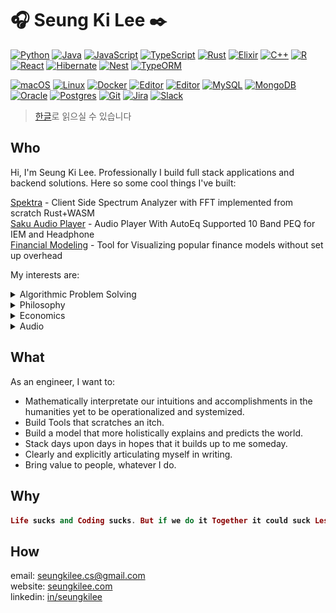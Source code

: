 # :headphones: Seung Ki Lee :black_nib:

<!-- <a href=https://github.com/anuraghazra/github-readme-stats>
  <img align=right width=400 alt=Github Stats src=https://github-readme-stats.vercel.app/api?username=seungkilee-cs&show_icons=true&theme=dark&include_all_commits=true&count_private=true&hide_border=true>
</a> -->

<!-- ![Top Langs](https://github-readme-stats.vercel.app/api/top-langs/?username=seungkilee-cs&layout=compact&theme=dark&hide_border=true) -->

[![Python](https://img.shields.io/badge/Python-3776AB?logo=python&logoColor=fff)](#)
[![Java](https://img.shields.io/badge/Java-%23ED8B00.svg?logo=openjdk&logoColor=white)](#)
[![JavaScript](https://img.shields.io/badge/JavaScript-F7DF1E?logo=javascript&logoColor=000)](#)
[![TypeScript](https://img.shields.io/badge/TypeScript-3178C6?logo=typescript&logoColor=fff)](#)
[![Rust](https://img.shields.io/badge/Rust-%23000000.svg?e&logo=rust&logoColor=white)](#)
[![Elixir](https://img.shields.io/badge/Elixir-%234B275F.svg?&logo=elixir&logoColor=white)](#)
[![C++](https://img.shields.io/badge/C++-%2300599C.svg?logo=c%2B%2B&logoColor=white)](#)
[![R](https://img.shields.io/badge/R-%23276DC3.svg?logo=r&logoColor=white)](#)
[![React](https://img.shields.io/badge/React-%2320232a.svg?logo=react&logoColor=%2361DAFB)](#)
[![Hibernate](https://img.shields.io/badge/Hibernate-59666C?logo=hibernate&logoColor=fff)](#)
[![Nest](https://img.shields.io/badge/Nest.js-%23E0234E.svg?logo=nestjs&logoColor=white)](#)
[![TypeORM](https://img.shields.io/badge/TypeORM-FE0803?logo=typeorm&logoColor=fff)](#)

[![macOS](https://img.shields.io/badge/macOS-000000?logo=apple&logoColor=F0F0F0)](#)
[![Linux](https://img.shields.io/badge/Linux-FCC624?logo=linux&logoColor=black)](#)
[![Docker](https://img.shields.io/badge/Docker-2496ED?logo=docker&logoColor=fff)](#)
[![Editor](https://img.shields.io/badge/Neovim-57A143?logo=neovim&logoColor=fff)](#)
[![Editor](https://img.shields.io/badge/Zed-white?style=flat-square&logo=zedindustries&logoColor=084CCF)](https://code.visualstudio.com/)
[![MySQL](https://img.shields.io/badge/MySQL-4479A1?logo=mysql&logoColor=fff)](#)
[![MongoDB](https://img.shields.io/badge/MongoDB-%234ea94b.svg?logo=mongodb&logoColor=white)](#)
[![Oracle](https://custom-icon-badges.demolab.com/badge/Oracle-F80000?logo=oracle&logoColor=fff)](#)
[![Postgres](https://img.shields.io/badge/Postgres-%23316192.svg?logo=postgresql&logoColor=white)](#)
[![Git](https://img.shields.io/badge/Git-F05032?logo=git&logoColor=fff)](#)
[![Jira](https://img.shields.io/badge/Jira-0052CC?logo=jira&logoColor=fff)](#)
[![Slack](https://img.shields.io/badge/Slack-4A154B?logo=slack&logoColor=fff)](#)

> [한글](README.ko.md)로 읽으실 수 있습니다

## Who
Hi, I'm Seung Ki Lee. Professionally I build full stack applications and backend solutions. Here so some cool things I've built:

[Spektra](https://www.seungkilee.com/spektra) - Client Side Spectrum Analyzer with FFT implemented from scratch Rust+WASM  
[Saku Audio Player](https://www.seungkilee.com/saku-audio-player) - Audio Player With AutoEq Supported 10 Band PEQ for IEM and Headphone  
[Financial Modeling](https://www.seungkilee.com/Financial-Modeling/) - Tool for Visualizing popular finance models without set up overhead  
<!--! 
[Alethea Interactive]() - Visualizing my understanding of Heidegger with metaphors  
[FE3H Save Editor Web]() - Web editor for Fire Emblem Three Houses Save editing using Rust Core for binary handling and Typescript interface
[GYTMDL GUI]() - Cross Platform desktop wrapper for [gytmdl]() written in Tuari + TS + Vite for easy cookie handling and QoL improvements
[HistoFlow]() - AI Cancer detection application with TS interface and Kotlin Springboot backend with Python ML Services
-->

My interests are: 


<details>
  <summary> Algorithmic Problem Solving </summary>
  
  Some people like Sudoku, some people like crossword puzzles. For me, algorithmic problems are like that. I think these show the process of my problem solving approach in general programming. Most of the time I just take notes on the submission and don't publish the solution, but the process is largely the same.

  Here are some leetcode solution showing not just the logic of the solution, but the system in which I approach a problem:
  - [2197. Replace Non-Coprime Numbers in Array](https://leetcode.com/problems/replace-non-coprime-numbers-in-array/solutions/7194687/euclid-algorithm-for-gcd-with-monotonic-slctq/)
  
  - [1935. Maximum Number of Words You Can Type](https://leetcode.com/problems/maximum-number-of-words-you-can-type/solutions/7190723/on-counter-solution-without-flags-by-lee-bz6m/)

  I also like investigating underneath the hood algorithms of how things:
  - [Image Compression by K Means Clustering](https://github.com/seungkilee-cs/K-Means-Image-Compression)  
  
  - [Fast Fourier Transform](https://github.com/seungkilee-cs/spektra/tree/master/rust-audio-processor)


</details>

<!--!
#### [Image Compression](https://github.com/seungkilee-cs/K-Means-Image-Compression)
<details>
  <summary> K Means Clustering based image compression </summary>
  

</details>
-->


<details>
  <summary> Philosophy </summary>
  
  I believe that philosophy, much like mathematics is a tool we can employee to solve a problem.  
  I'm fascinated by Phenomenology and Modal Logic, and interested in visualizing abstract concepts into metaphors and models to help people see my understanding of it.
  <!-- [Foucault's Power]() -->
  <!-- [Heidegger's Hermeneutic Circle]() -->

  <!-- [Light in the Bottle: Heidegger's Seinsdenken]() -->
  <!-- [Limitations of Assemblage and Diagram] -->
  <!-- [Critique of Metaphysics]() -->
  <!-- [Overcoming of Levinasian Metaphysics] -->
  <!-- [Limitations of Deliberative Democracy and Closed Public Sphere]() -->
  <!-- [Habermas and Conceptual Appropriation]() -->
  <!-- [Habermas as Sophisticated Schmittian]() -->
  I want to use the formal structure and concepts in Engineering to operationalize the narrative insights and achievements in humanities that haven't been streamlined.  
</details>


<!--!
<details>
<summary> Code </summary>
#### [Heidegger's Hermeneutic Circle Interpretation and Visualization]()
My biggest problem in understanding Heidegger was not merely difficulty in interpretating the text, but grasping the concept beyond the formal logic. Being and Time was difficult but very logical and streamlined, whereas the post-Kehre ideas in [What is Metaphysics]() was conceptually incompatible with the logical procedure of understanding. Only after I understood that Heidegger was disclosing a process rather than deriving it, was I able to understand the seemingly circular justifications.

#### [CWD Model of Desire]()
My critique from reading fo Deleuze's Rhizomatic Desire and the social constructionism it leads to, and my attempt to augment on it using graph theory concepts.

#### [Recursive Nature of Human Consciousness]()
Interpretation on Kierkegaard's "Life can only be reflected backward but lived forward" and Ricoeur's narrative explanation of Idem and Ipse identities operationalized with mutual recursion in Computer Science.

<summary> Writing </summary>

#### [Singular Other]()
My critique of Emmanuel Levinas and general principle of "broadening the circle." Establishing ethics as already and always fragmented, and the goal of macro system being not imposition of a grand standing but rather a defragmentation.

#### [Agnesification and Conceptual Bricolage]()
My thoguhts on how to build on someone's work not off of their authority, in contrasting methodology of conceptual adoptation in Stewart Hall - Gramsci/Lukacs vs Spivak - Gramsci.

#### [Seismicity of Idea]()
Examining Husserl's Problem Statement and 

#### [Ethical Descent - Transcending Problem of Intersubjectivity]()
My Critique of 

#### [Socio-Linguistic Symbolic Order]()
Explaining the mechanisms of how structural pre-conscious concepts manifest in m

#### [Power to Will - Foucauldian Inversion of ]()
Evaluation of Heidegger's Gestell vs Poiesis, and borrowing from directions that Foucault alludes to in order to explain the problem of fixed point analysis of Gestell vs Poiesis, and Will as Gestalt rather than collective of individual wills, and how power operates not as individual sway but rather as bending of the epistemic plane on which the wills manifest.
</details>

-->
 
<details>
  <summary> Economics </summary>

  I started out as a Finance and Economics major in college, before I changed courses to engineering school for Computer Science degree. I liked Economics enough that I did finish the program and graduated with B.S. in both Computer Science and Economics. I did have to take over 150 credit hours and every interim semesters to do so. Was it worth it? I guess we won't know just yet.
  
### [Financial Modeling](https://www.seungkilee.com/Financial-Modeling/)

  Python is generally the go to tool for most people in finance and economics in visualizing the models used in Finances. However a lot of my friends back in college days knew of matplotlib but only knew how to copy paste from stackoverflow. The amount of times I had to help someone set up conda on their windows laptop for python was actually astounding.

  Of course, now with the LLMs it would be easy to adjust the models in visualization to however you want. But for those trying to understand the basis of the model and how variables interact with one another, would benefit from a real time visualization without having to install anything. I wished that something like this would exist back in college, and I think still a lot of people in school for economics and finances can benefit from simple and intuitive, interactive visualization tool without any set up overhead
  
  [Demo](https://www.seungkilee.com/Financial-Modeling/) | [Code](https://github.com/seungkilee-cs/Financial-Modeling)
</details>

<!--!
### [Writing](https://www.seungkilee.com/blog)  
I like to just jot down my thoughts on different topics, most are meaningless but some maybe helpful. [Blog](https://www.seungkilee.com/blog)
-->

<!--! 

### Data Science  
<details>
  Coming from the background of Computer Science and Economics, applied statistics was a natural intersection in the Venn Diagram of my interests and expertise. Starting with Machine Learning courses in college, I've been working on constructing models that more holistically explains the phenomena and more accurately predict the outcome.

  [HistoFlow]() - AI Cancer detection application with TS interface and Kotlin Springboot backend with Python ML Services
</details>
-->

<details>
  <summary> Audio </summary>
  
  I moved around a lot in my life so naturally my headphone collection is limited to a very small core devices like Focal Clear, Sennheiser HD800S, Hifiman HE6, Hifiman HE1000 V2. Naturally the Dac/Amps and sources are also largely consolidated. On the other hand, I have much more comprehensive collection of things more portable like IEMs and portable DACs. My interest in portable and local audio is what largely drives my audio related projects.

### [Spektra](https://www.seungkilee.com/spektra)
  
  Before I found Qobuz, there were some suspicious FLAC vendors online that had the lossless containers filled with ripped audio in 128kbps. While I had my suspicions of these cases, to make sure I used tools like [Spek](spek.cc) to verify that it had full range of audio signals. But installing spek on different machines was a little overhead, but an overhead nontheless. So I wanted to build a tool that can do what spek does but without any install and without any server side processing for privacy. Thus, Spektra is born. A spectrum analyzer hosted on static page, with RUST Core and JS Interface. This is my attempt at [Spek](spek.cc) for Web.  
  
  [Demo](https://www.seungkilee.com/spektra) | [Code](https://github.com/seungkilee-cs/spektra)
  
### [Saku Audio Player](https://www.seungkilee.com/saku-audio-player)
  
  Audio Player With AutoEq Supported 10 Band PEQ for IEM and Headphone
  
  I love using the PEQ functionality on PowerAmp on Android, and EqualizerAPO on windows. But again, with constant workspace switching, I needed something more ubiquitous. Qudelix 5K and the Chrome extension control does this very well, but it still requires me to carry a physical hardware and locks me into the specific hardware, plus the 2.5mm balanced output requires me to carry an adopter for 4.4mm cables. I wanted to build something that can give me the same abstraction of application specific PEQ control and AutoEq support that PowerAmp and Qudelix has, but serverless. And thus, Saku audio player is born. It also has some neat features like keyboard navigations and easy A/B testing feature using PEQ Bypass that I always wanted in other equalizers and audio players.     
  
  [Demo](https://www.seungkilee.com/saku-audio-player) | [Code](https://github.com/seungkilee-cs/saku-audio-player)
  
</details>

<!--! 
#### [QuadBridge](https://github.com/seungkilee-cs/QuadBridge)
<details>
  <summary> inverting the Android audio control to turn LG smartphones to external DACs rather than E-wastes </summary>
</details>
-->

## What
As an engineer, I want to:   
- Mathematically interpretate our intuitions and accomplishments in the humanities yet to be operationalized and systemized.  
- Build Tools that scratches an itch.
- Build a model that more holistically explains and predicts the world.  
- Stack days upon days in hopes that it builds up to me someday.  
- Clearly and explicitly articulating myself in writing.  
- Bring value to people, whatever I do.  

<!--![Seung Ki's Github Stats](https://github-readme-stats.vercel.app/api?username=seungkilee-cs&layout=compact&theme=material-palenight)-->
<!--![Seung Ki's Language stats](https://github-readme-stats.anuraghazra1.vercel.app/api/top-langs/?username=seungkilee-cs&layout=compact&theme=material-palenight)-->


## Why
<h4>

```elixir
Life sucks and Coding sucks. But if we do it Together it could suck Less.
```
</h4>

## How
email: [seungkilee.cs@gmail.com](mailto:seungkilee.cs@gmail.com)  
website: [seungkilee.com](https://www.seungkilee.com)  
linkedin: [in/seungkilee](linkedin.com/in/seungkilee)  
